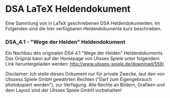 # DSA LaTeX Heldendokument #

Eine Sammlung von in LaTeX geschriebenen DSA Heldendokumenten.
Im Folgenden sind die hier verfügbaren Heldendokumente kurz beschrieben.

### DSA_4.1 - "Wege der Helden" Heldendokument ###
Ein Nachbau des originalen DSA 4.1 "Wege der Helden" Heldendokuments.
Das Original kann auf der Homepage von Ulisses Spiele unter folgendem Link heruntergeladen werden: http://www.ulisses-spiele.de/download/559/

Disclaimer: Ich stelle dieses Dokument nur für private Zwecke, laut den von Ulissess Spiele GmbH gewährten Rechten ("Darf zum Eigengebrauch photokopiert werden"), zur Verfügung.
Alle Rechte an Bildern, Grafiken und dem Layout sind der Ulisses Spiele GmbH vorbehalten!
